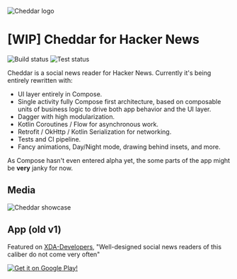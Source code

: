 ![Cheddar logo](https://github.com/adrianblancode/Cheddar/blob/master/media/cheddar-icon.png)

# [WIP] Cheddar for Hacker News
![Build status](https://github.com/adrianblancode/Cheddar/workflows/Build/badge.svg) ![Test status](https://github.com/adrianblancode/Cheddar/workflows/Tests/badge.svg)
 
Cheddar is a social news reader for Hacker News. Currently it's being entirely rewritten with: 

*   UI layer entirely in Compose.
*   Single activity fully Compose first architecture, based on composable units of business logic to drive both app behavior and the UI layer.
*   Dagger with high modularization.
*   Kotlin Coroutines / Flow for asynchronous work.
*   Retrofit / OkHttp / Kotlin Serialization for networking.
*   Tests and CI pipeline.
*   Fancy animations, Day/Night mode, drawing behind insets, and more.

As Compose hasn't even entered alpha yet, the some parts of the app might be **very** janky for now.


## Media

![Cheddar showcase](https://github.com/adrianblancode/Cheddar/blob/master/media/screen-showcase.gif)


## App (old v1)

Featured on [XDA-Developers](http://www.xda-developers.com/apps-of-the-week-material-facebook-hacker-news-web-making-and-pac-man/), "Well-designed social news readers of this caliber do not come very often"



[![Get it on Google Play!](http://adrianblan.co/images/google-play-badge.png)](https://play.google.com/store/apps/details?id=co.adrianblan.cheddar)
